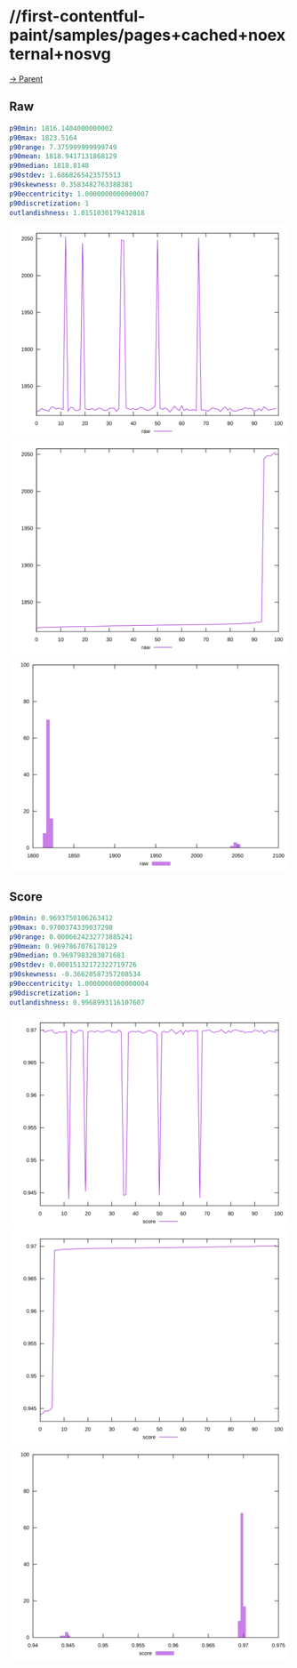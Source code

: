 
# //first-contentful-paint/samples/pages+cached+noexternal+nosvg

[→ Parent](../..)


## Raw


```yaml
p90min: 1816.1404000000002
p90max: 1823.5164
p90range: 7.375999999999749
p90mean: 1818.9417131868129
p90median: 1818.8148
p90stdev: 1.6868265423575513
p90skewness: 0.3583482763388381
p90eccentricity: 1.0000000000000007
p90discretization: 1
outlandishness: 1.0151030179432818

```

![PLOT: raw-values](./raw/values.svg)![PLOT: raw-sorted](./raw/sorted.svg)![PLOT: raw-histogram](./raw/histogram.svg)
## Score


```yaml
p90min: 0.9693750106263412
p90max: 0.9700374339037298
p90range: 0.0006624232773885241
p90mean: 0.9697867076178129
p90median: 0.9697983283871681
p90stdev: 0.00015132172322719726
p90skewness: -0.36620587357208534
p90eccentricity: 1.0000000000000004
p90discretization: 1
outlandishness: 0.9968993116107607

```

![PLOT: score-values](./score/values.svg)![PLOT: score-sorted](./score/sorted.svg)![PLOT: score-histogram](./score/histogram.svg)